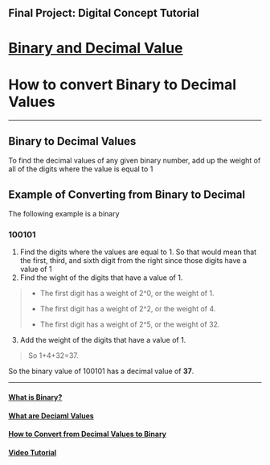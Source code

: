 
## Final Project: Digital Concept Tutorial

# [Binary and Decimal Value](README.md)

# How to convert Binary to Decimal Values
---

## Binary to Decimal Values
 
To find the decimal values of any given binary number, add up the weight of all of the digits where the value is equal to 1

## Example of Converting from Binary to Decimal

The following example is a binary

### 100101

1. Find the digits where the values are equal to 1. So that would mean that the first, third, and sixth digit from the right since those digits have a value of 1
2. Find the wight of the digits that have a value of 1.

> * The first digit has a weight of 2^0, or the weight of 1.
>
> * The first digit has a weight of 2^2, or the weight of 4.
>
> * The first digit has a weight of 2^5, or the weight of 32.

3. Add the weight of the digits that have a value of 1.

> So 1+4+32=37.

So the binary value of 100101 has a decimal value of **37**.

---

#### [What is Binary?](Binary.md)

#### [What are Deciaml Values](Decimal.md)

#### [How to Convert from Decimal Values to Binary](D2B.md)

#### [Video Tutorial](https://youtu.be/b47QnQoFk50)
